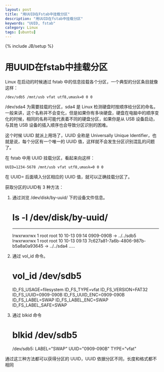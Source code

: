 ```yaml
---
layout: post
title: "用UUID在Fstab中挂载分区"
description: "用UUID在fstab中挂载分区"
keywords: "UUID, fstab"
category: Linux
tags: [ubuntu]
---
```

{% include JB/setup %}

# 用UUID在fstab中挂载分区

Linux 在启动的时候通过 fstab 中的信息挂载各个分区，一个典型的分区条目就像这样：
 
	/dev/sdb5 /mnt/usb vfat utf8,umask=0 0 0
 
/dev/sda4 为需要挂载的分区，sda4 是 Linux 检测硬盘时按顺序给分区的命名，一般来讲，这个名称并不会变化，但是如果你有多块硬盘，硬盘在电脑中的顺序变化的时候，相同的名称可能代表着不同的硬盘分区，如果你是从 USB 设备启动，与其他 USB 设备的插入顺序也会导致分区识别的困难。
 
这个时候 UUID 就派上用场了，UUID 全称是 Universally Unique Identifier，也就是说，每个分区有一个唯一的 UUID 值，这样就不会发生分区识别混乱的问题了。
 
在 fstab 中用 UUID 挂载分区，看起来向这样：
 
	UUID=1234-5678 /mnt/usb vfat utf8,umask=0 0 0
 
在 UUID= 后面填入分区相应的 UUID 值，就可以正确挂载分区了。
 
获取分区的UUID有 3 种方法：
 
1. 通过浏览 /dev/disk/by-uuid/ 下的设备文件信息。
 
	# ls -l /dev/disk/by-uuid/
	------
	lrwxrwxrwx 1 root root 10 10-13 09:14 0909-090B -> ../../sdb5
	lrwxrwxrwx 1 root root 10 10-13 09:13 7c627a81-7a6b-4806-987b-b5a8a0a93645 -> ../../sda4
	.....
 
2. 通过 vol_id 命令。
 
	# vol_id /dev/sdb5
	ID_FS_USAGE=filesystem
	ID_FS_TYPE=vfat
	ID_FS_VERSION=FAT32
	ID_FS_UUID=0909-090B
	ID_FS_UUID_ENC=0909-090B
	ID_FS_LABEL=SWAP
	ID_FS_LABEL_ENC=SWAP
	ID_FS_LABEL_SAFE=SWAP
 
3. 通过 blkid 命令
 
	# blkid /dev/sdb5
	/dev/sdb5: LABEL="SWAP" UUID="0909-090B" TYPE="vfat"
 
通过这三种方法都可以获得分区的 UUID，UUID 依据分区不同，长度和格式都不相同

